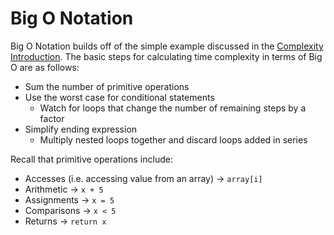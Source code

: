 # Big O Notation

Big O Notation builds off of the simple example discussed in the [Complexity Introduction](). The basic steps for calculating time complexity in terms of Big O are as follows:
- Sum the number of primitive operations
- Use the worst case for conditional statements
  - Watch for loops that change the number of remaining steps by a factor
- Simplify ending expression
  - Multiply nested loops together and discard loops added in series

Recall that primitive operations include:
- Accesses (i.e. accessing value from an array) -> `array[i]`
- Arithmetic -> `x + 5`
- Assignments -> `x = 5`
- Comparisons -> `x < 5`
- Returns -> `return x`

